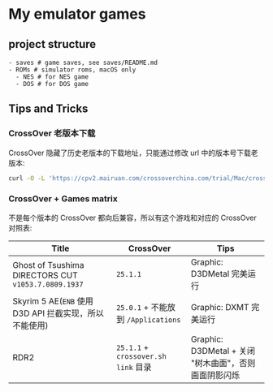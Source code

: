 # My emulator games

## project structure

```
- saves # game saves, see saves/README.md
- ROMs # simulator roms, macOS only
  - NES # for NES game
  - DOS # for DOS game
```

## Tips and Tricks

### CrossOver 老版本下载

CrossOver 隐藏了历史老版本的下载地址，只能通过修改 url 中的版本号下载老版本:

```bash
curl -O -L 'https://cpv2.mairuan.com/crossoverchina.com/trial/Mac/crossover-25.1.1.zip' # 按需修改版本号，即可下载老版本
```

### CrossOver + Games matrix

不是每个版本的 CrossOver 都向后兼容，所以有这个游戏和对应的 CrossOver 对照表:

| Title                                                  | CrossOver                           | Tips                                                  |
| ------------------------------------------------------ | ----------------------------------- | ----------------------------------------------------- |
| Ghost of Tsushima DIRECTORS CUT `v1053.7.0809.1937`    | `25.1.1`                            | Graphic: D3DMetal 完美运行                            |
| Skyrim 5 AE(`ENB` 使用 D3D API 拦截实现，所以不能使用) | `25.0.1` + 不能放到 `/Applications` | Graphic: DXMT 完美运行                                |
| RDR2                                                   | `25.1.1` + `crossover.sh link` 目录 | Graphic: D3DMetal + 关闭 "树木曲面"，否则画面阴影闪烁 |
